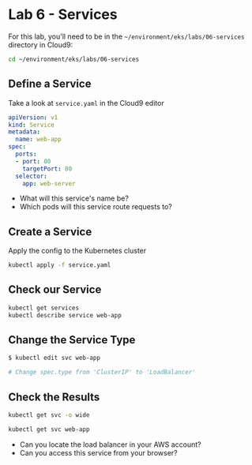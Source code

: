 # Lab 6 - Services

For this lab, you'll need to be in the `~/environment/eks/labs/06-services` directory in Cloud9:

```bash
cd ~/environment/eks/labs/06-services
```

## Define a Service

Take a look at `service.yaml` in the Cloud9 editor

```yaml
apiVersion: v1
kind: Service
metadata:
  name: web-app
spec:
  ports:
  - port: 80
    targetPort: 80
  selector:
    app: web-server
```

- What will this service's name be?
- Which pods will this service route requests to?

## Create a Service

Apply the config to the Kubernetes cluster

```bash
kubectl apply -f service.yaml
```

## Check our Service

```bash
kubectl get services
kubectl describe service web-app
```

## Change the Service Type

```bash
$ kubectl edit svc web-app

# Change spec.type from 'ClusterIP' to 'LoadBalancer'
```

## Check the Results

```bash
kubectl get svc -o wide

kubectl get svc web-app
```

- Can you locate the load balancer in your AWS account?
- Can you access this service from your browser?

